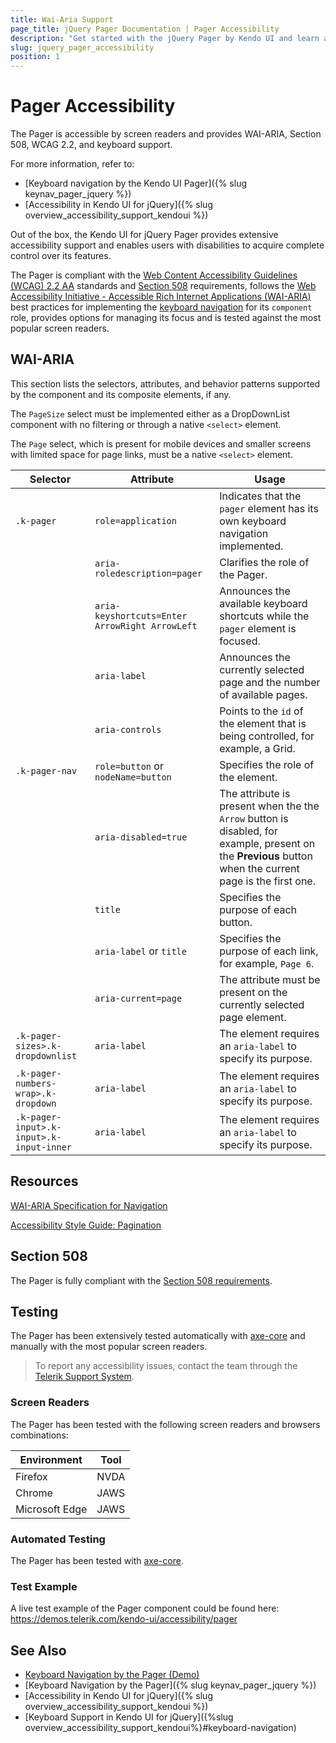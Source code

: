 ```yaml
---
title: Wai-Aria Support
page_title: jQuery Pager Documentation | Pager Accessibility
description: "Get started with the jQuery Pager by Kendo UI and learn about its accessibility support for WAI-ARIA, Section 508, and WCAG 2.2."
slug: jquery_pager_accessibility
position: 1
---
```


# Pager Accessibility

The Pager is accessible by screen readers and provides WAI-ARIA, Section 508, WCAG 2.2, and keyboard support.

 For more information, refer to:
* [Keyboard navigation by the Kendo UI Pager]({% slug keynav_pager_jquery %})
* [Accessibility in Kendo UI for jQuery]({% slug overview_accessibility_support_kendoui %})




Out of the box, the Kendo UI for jQuery Pager provides extensive accessibility support and enables users with disabilities to acquire complete control over its features.


The Pager is compliant with the [Web Content Accessibility Guidelines (WCAG) 2.2 AA](https://www.w3.org/TR/WCAG22/) standards and [Section 508](https://www.section508.gov/) requirements, follows the [Web Accessibility Initiative - Accessible Rich Internet Applications (WAI-ARIA)](https://www.w3.org/WAI/ARIA/apg/) best practices for implementing the [keyboard navigation](#keyboard-navigation) for its `component` role, provides options for managing its focus and is tested against the most popular screen readers.

## WAI-ARIA


This section lists the selectors, attributes, and behavior patterns supported by the component and its composite elements, if any.


The `PageSize` select must be implemented either as a DropDownList component with no filtering or through a native `<select>` element.


The `Page` select, which is present for mobile devices and smaller screens with limited space for page links, must be a native `<select>` element.

| Selector | Attribute | Usage |
| -------- | --------- | ----- |
| `.k-pager` | `role=application` | Indicates that the `pager` element has its own keyboard navigation implemented. |
|  | `aria-roledescription=pager` | Clarifies the role of the Pager. |
|  | `aria-keyshortcuts=Enter ArrowRight ArrowLeft` | Announces the available keyboard shortcuts while the `pager` element is focused. |
|  | `aria-label` | Announces the currently selected page and the number of available pages. |
|  | `aria-controls` | Points to the `id` of the element that is being controlled, for example, a Grid. |
| `.k-pager-nav` | `role=button` or `nodeName=button` | Specifies the role of the element. |
|  | `aria-disabled=true` | The attribute is present when the the `Arrow` button is disabled, for example, present on the **Previous** button when the current page is the first one. |
|  | `title` | Specifies the purpose of each button. |
|  | `aria-label` or `title` | Specifies the purpose of each link, for example, `Page 6`. |
|  | `aria-current=page` | The attribute must be present on the currently selected page element. |
| `.k-pager-sizes>.k-dropdownlist` | `aria-label` | The element requires an `aria-label` to specify its purpose. |
| `.k-pager-numbers-wrap>.k-dropdown` | `aria-label` | The element requires an `aria-label` to specify its purpose. |
| `.k-pager-input>.k-input>.k-input-inner` | `aria-label` | The element requires an `aria-label` to specify its purpose. |

## Resources

[WAI-ARIA Specification for Navigation](https://www.w3.org/TR/wai-aria-1.2/#navigation)

[Accessibility Style Guide: Pagination](https://a11y-style-guide.com/style-guide/section-navigation.html#kssref-navigation-pagination)

## Section 508


The Pager is fully compliant with the [Section 508 requirements](http://www.section508.gov/).

## Testing


The Pager has been extensively tested automatically with [axe-core](https://github.com/dequelabs/axe-core) and manually with the most popular screen readers.

> To report any accessibility issues, contact the team through the [Telerik Support System](https://www.telerik.com/account/support-center).

### Screen Readers


The Pager has been tested with the following screen readers and browsers combinations:

| Environment | Tool |
| ----------- | ---- |
| Firefox | NVDA |
| Chrome | JAWS |
| Microsoft Edge | JAWS |



### Automated Testing
The Pager has been tested with [axe-core](https://github.com/dequelabs/axe-core).
### Test Example
A live test example of the Pager component could be found here: https://demos.telerik.com/kendo-ui/accessibility/pager
## See Also
* [Keyboard Navigation by the Pager (Demo)](https://demos.telerik.com/kendo-ui/pager/keyboard-navigation)
* [Keyboard Navigation by the Pager]({% slug keynav_pager_jquery %})
* [Accessibility in Kendo UI for jQuery]({% slug overview_accessibility_support_kendoui %})
* [Keyboard Support in Kendo UI for jQuery]({%slug overview_accessibility_support_kendoui%}#keyboard-navigation)